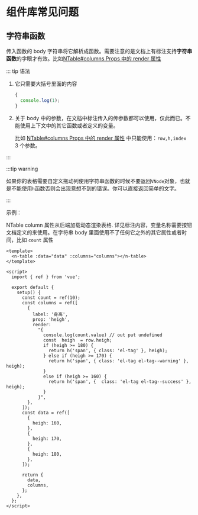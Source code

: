 # 组件库常见问题

## 字符串函数

传入函数的 body 字符串将它解析成函数。需要注意的是文档上有标注支持**字符串函数**的字眼才有效。比如[NTable#columns Props 中的 render 属性](../components/table.html#columns-props)

::: tip 语法

1. 它只需要大括号里面的内容
   
   ```js
   {
     console.log(1);
   }
   ```

2. 关于 body 中的参数，在文档中标注传入的传参数都可以使用，仅此而已。不能使用上下文中的其它函数或者定义的变量。
   
   比如 [NTable#columns Props 中的 render 属性](../components/table.html#columns-props) 中只能使用：`row,h,index ` 3 个参数。

:::

:::tip warning

如果你的表格需要自定义拖动列使用字符串函数的时候不要返回`VNode`对象，也就是不能使用`h`函数否则会出现意想不到的错误。你可以直接返回简单的文字。

:::

示例：

NTable column 属性从后端加载动态渲染表格. 详见标注内容，变量名称需要按钮文档定义的来使用。在字符串 body 里面使用不了任何它之外的其它属性或者时间，比如 `count` 属性

```vue{16,27}
<template>
  <n-table :data="data" :columns="columns"></n-table>
</template>

<script>
  import { ref } from 'vue';

  export default {
    setup() {
      const count = ref(10);
      const columns = ref([
        {
          label: '身高',
          prop: 'heigh',
          render:
            "{
              console.log(count.value) // out put undefined
              const  heigh  = row.heigh;
              if (heigh >= 180) {
                return h('span', { class: 'el-tag' }, heigh);
              } else if (heigh >= 170) {
                return h('span', { class: 'el-tag el-tag--warning' }, heigh);
              }
              else if (heigh >= 160) {
                return h('span', {  class: 'el-tag el-tag--success' }, heigh);
              }
            }",
        },
      ]);
      const data = ref([
        {
          heigh: 160,
        },
        {
          heigh: 170,
        },
        {
          heigh: 180,
        },
      ]);

      return {
        data,
        columns,
      };
    },
  };
</script>
```
